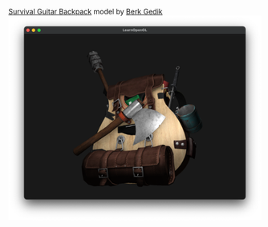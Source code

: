 [Survival Guitar Backpack](https://sketchfab.com/3d-models/survival-guitar-backpack-low-poly-799f8c4511f84fab8c3f12887f7e6b36) model by [Berk Gedik](https://sketchfab.com/berkgedik)          
![modelLoading600](https://github.com/mkillewald/learnOpenGL/blob/main/images/modelLoading600.png)   
